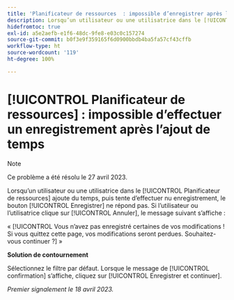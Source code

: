 ```yaml
---
title: 'Planificateur de ressources  : impossible d’enregistrer après l’ajout de temps.'
description: Lorsqu’un utilisateur ou une utilisatrice dans le [!UICONTROL Planificateur de ressources] ajoute du temps, puis tente d’effectuer un enregistrement, le bouton [!UICONTROL Enregistrer] ne répond pas. Si l’utilisateur ou l’utilisatrice clique sur [!UICONTROL Annuler], un message au sujet des modifications non enregistrées s’affiche.
hidefromtoc: true
exl-id: a5e2aefb-e1f6-48dc-9fe8-e03c0c157274
source-git-commit: b0f3e9f359165f6d0900bbdb4ba5fa57cf43cffb
workflow-type: ht
source-wordcount: '119'
ht-degree: 100%

---
```


# [!UICONTROL Planificateur de ressources] : impossible d’effectuer un enregistrement après l’ajout de temps

>[!NOTE]
>
>Ce problème a été résolu le 27 avril 2023.

Lorsqu’un utilisateur ou une utilisatrice dans le [!UICONTROL Planificateur de ressources] ajoute du temps, puis tente d’effectuer nu enregistrement, le bouton [!UICONTROL Enregistrer] ne répond pas. Si l’utilisateur ou l’utilisatrice clique sur [!UICONTROL Annuler], le message suivant s’affiche :

« [!UICONTROL Vous n’avez pas enregistré certaines de vos modifications ! Si vous quittez cette page, vos modifications seront perdues. Souhaitez-vous continuer ?] »

**Solution de contournement**

Sélectionnez le filtre par défaut. Lorsque le message de [!UICONTROL confirmation] s’affiche, cliquez sur [!UICONTROL Enregistrer et continuer].

_Premier signalement le 18 avril 2023._
